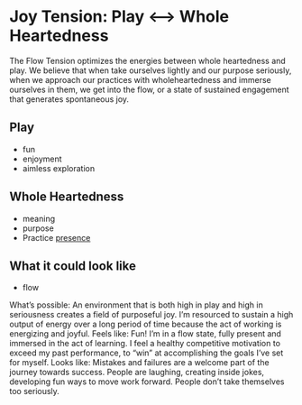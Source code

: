 # Joy Tension: Play <--> Whole Heartedness

The Flow Tension optimizes the energies between whole heartedness and play. We believe that when take ourselves lightly and our purpose seriously, when we approach our practices with wholeheartedness and immerse ourselves in them, we get into the flow, or a state of sustained engagement that generates spontaneous joy.  


## Play
- fun
- enjoyment
- aimless exploration


## Whole Heartedness
- meaning
- purpose
- Practice [presence](/Practices/Presence.md)


## What it could look like

- flow

What’s possible: An environment that is both high in play and high in seriousness creates a field of purposeful joy. I’m resourced to sustain a high output of energy over a long period of time because the act of working is energizing and joyful.
Feels like: Fun! I’m in a flow state, fully present and immersed in the act of learning. I feel a healthy competitive motivation to exceed my past performance, to “win” at accomplishing the goals I’ve set for myself.
Looks like: Mistakes and failures are a welcome part of the journey towards success. People are laughing, creating inside jokes, developing fun ways to move work forward. People don’t take themselves too seriously.
